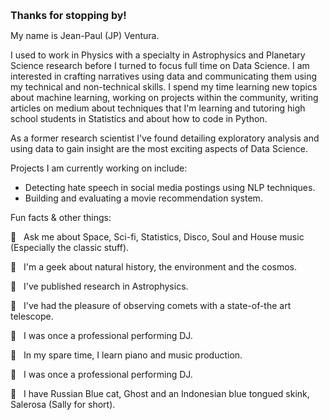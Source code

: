 <!-- 

*** NOTES ***

• All Github READMEs use Markdown formatting: https://guides.github.com/features/mastering-markdown/

• Youtube Resource A: https://youtu.be/OoncKvcfs0M

• Youtube Resource B (Part 1): https://youtu.be/ECuqb5Tv9qI

• Youtube Resource B (Part 2): https://youtu.be/n6d4KHSKqGk

• The particle banner and gradient backgrounds were inspired by Adam Alston's github profile: https://github.com/adamalston

• Adam's github profile is in this curated list of Github Profiles: https://awesomegithubprofile.tech/

• The README is not importing the stylesheet.

-->

<!-- 
![banner](https://thumbs.gfycat.com/NeighboringAcrobaticIbis-size_restricted.gif)
*** NAME BANNER ***

• Created with tsParticles: https://particles.js.org/ 

• Recorded a 9 second demo of the particle effect.

• Converted demo video into a GIF with GIPHY Capture: https://apps.apple.com/us/app/giphy-capture-the-gif-maker/id668208984?mt=12

• Resized GIF to be under 10MB (the size limit of GIF files for Github READMEs)

• Blog Resource 1: https://josephcardillo.medium.com/how-to-add-gifs-to-your-github-readme-89c74da2ce47

• Blog Resource 2: https://dev.to/kelli/demo-your-app-in-your-github-readme-with-an-animated-gif-2o3c

• Github Emoji Cheat Sheet 1: https://github.com/ikatyang/emoji-cheat-sheet/blob/master/README.md

• Github Emoji Cheat Sheet 2: https://gist.github.com/rxaviers/7360908


 -->


<!-- 

*** SECTION HEADERS ***

• Created with Adobe Photoshop.

• Light gray color for text so they would also show up in dark mode.

• Text layers had transparent background layer and saved in PNG format.

• Each text header was cropped with the same canvas width (1555 pixels), making them responsive when uploaded into the README.

• Alternatives to Photoshop: https://picsart.com/  and  https://www.canva.com/

 -->

<font size="3"> **Thanks for stopping by!** </font>

My name is Jean-Paul (JP) Ventura.

I used to work in Physics with a specialty in Astrophysics and Planetary Science research before I turned to focus full time on Data Science. I am interested in crafting narratives using data and communicating them using my technical and non-technical skills. I spend my time learning new topics about machine learning, working on projects within the community, writing articles on medium about techniques that I'm learning and tutoring high school students in Statistics and about how to code in Python.

As a former research scientist I've found detailing exploratory analysis and using data to gain insight are the most exciting aspects of Data Science.

Projects I am currently working on include:

* Detecting hate speech in social media postings using NLP techniques.
* Building and evaluating a movie recommendation system.

Fun facts & other things:

:large_blue_circle: &nbsp; Ask me about Space, Sci-fi, Statistics, Disco, Soul and House music (Especially the classic stuff).

:large_blue_circle: &nbsp; I'm a geek about natural history, the environment and the cosmos.

:large_blue_circle: &nbsp; I've published research in Astrophysics.

:large_blue_circle: &nbsp; I've had the pleasure of observing comets with a state-of-the art telescope.

:large_blue_circle: &nbsp; I was once a professional performing DJ. 

:large_blue_circle: &nbsp; In my spare time, I learn piano and music production.

:large_blue_circle: &nbsp; I was once a professional performing DJ. 

:large_blue_circle: &nbsp; I have Russian Blue cat, Ghost and an Indonesian blue tongued skink, Salerosa (Sally for short).
